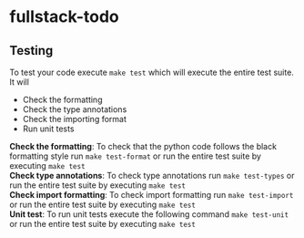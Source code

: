 # fullstack-todo

## Testing
To test your code execute `make test` which will execute the entire test suite. It will

- Check the formatting
- Check the type annotations
- Check the importing format
- Run unit tests

**Check the formatting**: To check that the python code follows the black formatting style run `make test-format` or run the entire test suite by executing `make test`  
**Check type annotations**: To check type annotations run `make test-types` or run the entire test suite by executing `make test`  
**Check import formatting**: To check import formatting run `make test-import` or run the entire test suite by executing `make test`  
**Unit test**: To run unit tests execute the following command `make test-unit` or run the entire test suite by executing `make test`  